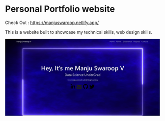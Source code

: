 # Personal Portfolio website
  Check Out : https://manjuswaroop.netlify.app/

This is a website built to showcase my technical skills, web design skills.

<img width="800" alt="image" src="https://github.com/manjuv03/Portfolio/blob/main/images/Portfolio%20UI.png">
